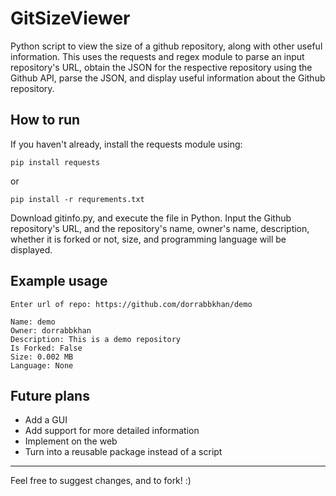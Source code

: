 # GitSizeViewer

 

Python script to view the size of a github repository, along with other useful information. This uses the requests and regex module to parse an input repository's URL, obtain the JSON for the respective repository using the Github API, parse the JSON, and display useful information about the Github repository. 





## How to run



If you haven't already, install the requests module using:

```
pip install requests
```

or

```
pip install -r requrements.txt
```



Download gitinfo.py, and execute the file in Python. Input the Github repository's URL, and the repository's name, owner's name, description, whether it is forked or not, size, and programming language will be displayed.


## Example usage




```
Enter url of repo: https://github.com/dorrabbkhan/demo

Name: demo
Owner: dorrabbkhan
Description: This is a demo repository
Is Forked: False
Size: 0.002 MB
Language: None
```

## Future plans





- Add a GUI
- Add support for more detailed information
- Implement on the web
- Turn into a reusable package instead of a script


------



Feel free to suggest changes, and to fork! :)
